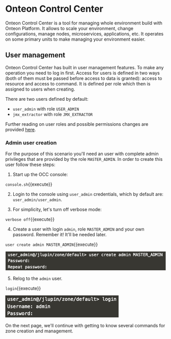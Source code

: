 # Onteon Control Center

Onteon Control Center is a tool for managing whole environment build with Onteon Platform. It allows to scale your environment, change configurations, manage nodes, microservices, applications, etc. It operates on some primary units to make managing your environment easier.

## User management

Onteon Control Center has built in user management features. To make any operation you need to log in first. Access for users is defined in two ways (both of them must be passed before access to data is granted): access to resource and access to command. It is defined per role which then is assigned to users when creating.

There are two users defined by default:
- `user_admin` with role `USER_ADMIN`
- `jmx_extractor` with role `JMX_EXTRACTOR`

Further reading on user roles and possible permissions changes are provided [here](https://jlupin.io/documentation/jlupin-platform-control-center-161/page/users-roles.html).

### Admin user creation

For the purpose of this scenario you'll need an user with complete admin privileges that are provided by the role `MASTER_ADMIN`. In order to create this user follow these steps:

1. Start up the OCC console:

  `console.sh`{{execute}}

2. Login to the console using `user_admin` credentials, which by default are: `user_admin/user_admin`.

3. For simplicity, let's turn off verbose mode:

  `verbose off`{{execute}}

4. Create a user with login `admin`, role `MASTER_ADMIN` and your own password. Remember it! It'll be needed later.

  `user create admin MASTER_ADMIN`{{execute}}

  ![User create](assets/jpcc_user_create.png)

5. Relog to the `admin` user.

  `login`{{execute}}

  ![Admin login](assets/jpcc_admin_login.png)

On the next page, we'll continue with getting to know several commands for zone creation and management.
